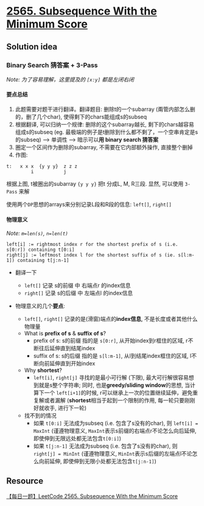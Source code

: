 # [2565. Subsequence With the Minimum Score](https://leetcode.com/problems/subsequence-with-the-minimum-score/)

## Solution idea

### Binary Search 猜答案 + 3-Pass

*Note: 为了容易理解，这里提及的 `[x:y]` 都是左闭右闭*

#### 要点总结
1. 此题需要对题干进行翻译。翻译题目: 删除t的一个subarray (甭管内部怎么删的，删了几个char), 使得剩下的chars能组成s的subseq
2. 根据翻译, 可以归纳一个规律: 删除的这个subarray越长, 剩下的chars越容易组成s的subseq (eg. 最极端的例子是t删除到什么都不剩了，一个空串肯定是s的subseq) --> 单调性 --> 暗示可以**用 binary search 猜答案**
3. 圈定一个区间作为删除的subarray, 不需要在它内部额外操作, 直接整个删掉
4. 作图:
```
t:   x x x  {y y y}  z z z
         i           j
```
根据上图, t被圈出的subarray `{y y y}` 把t 分成L, M, R三段. 显然, 可以使用 `3-Pass` 来解

使用两个`DP`思想的arrays来分别记录L段和R段的信息: `left[]`, `right[]`

#### 物理意义
*Note: `m=len(s)`, `n=len(t)`*
```
left[i] := rightmost index r for the shortest prefix of s (i.e. s[0:r]) containing t[0:i]
right[j] := leftmost index l for the shortest suffix of s (ie. s[l:m-1]) containing t[j:n-1]
```

* 翻译一下
    * `left[]` 记录 s的前缀 中 右端点r 的index信息
    * `right[]` 记录 s的后缀 中 左端点l 的index信息

* 物理意义的几个**要点**:
    * `left[]`, `right[]` 记录的是(滑窗)端点的**index信息**, 不是长度或者其他什么物理量
    * What is **prefix of s** & **suffix of s**?
        * prefix of s: s的前缀 指的是 `s[0:r]`, 从开始index到r框住的区域, r不断往后延伸直到结尾index
        * suffix of s: s的后缀 指的是 `s[l:m-1]`, 从l到结尾index框住的区域, l不断向前延伸直到开始index
    * Why **shortest**?
        * `left[i]`, `right[j]` 寻找的是最小可行解 (下限), 最大可行解很容易想到就是s整个字符串; 同时, 也是**greedy/sliding window**的思想, 当计算下一个 `left[i+1]`的时候, r可以继承上一次的位置继续延伸，避免重复解或者漏解 (**shortest**相当于起到一个限制的作用, 每一轮只要刚刚好就收手, 进行下一轮)
    * 找不到的情况
        * 如果 `t[0:i]` 无法成为subseq (i.e. 包含了s没有的char), 则 `left[i] = MaxInt` (谨遵物理意义, `MaxInt`表示s前缀的右端点r不论怎么向后延伸, 即使伸到无限远处都无法包含`t[0:i]`)
        * 如果 `t[j:n-1]` 无法成为subseq (i.e. 包含了s没有的char), 则 `right[j] = MinInt` (谨遵物理意义, `MinInt`表示s后缀的左端点l不论怎么向前延伸, 即使伸到无限小处都无法包含`t[j:n-1]`)


## Resource
[【每日一题】LeetCode 2565. Subsequence With the Minimum Score](https://www.youtube.com/watch?v=vcjfoFhqzcI&ab_channel=HuifengGuan)